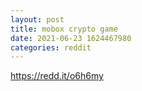 ```yaml
--- 
layout: post 
title: mobox crypto game 
date: 2021-06-23 1624467980 
categories: reddit 
--- 
```

https://redd.it/o6h6my